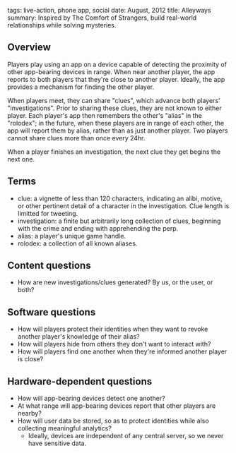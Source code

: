 tags: live-action, phone app, social
date: August, 2012
title: Alleyways
summary: Inspired by The Comfort of Strangers, build real-world relationships while solving mysteries.

## Overview

Players play using an app on a device capable of detecting the proximity of other app-bearing devices in range. When near another player, the app reports to both players that they're close to another player. Ideally, the app provides a mechanism for finding the other player. 

When players meet, they can share "clues", which advance both players' "investigations". Prior to sharing these clues, they are not known to either player. Each player's app then remembers the other's "alias" in the "rolodex"; in the future, when these players are in range of each other, the app will report them by alias, rather than as just another player. Two players cannot share clues more than once every 24hr.

When a player finishes an investigation, the next clue they get begins the next one.

## Terms

* clue: a vignette of less than 120 characters, indicating an alibi, motive, or other pertinent detail of a character in the investigation. Clue length is limitted for tweeting.
* investigation: a finite but arbitrarily long collection of clues, beginning with the crime and ending with apprehending the perp.
* alias: a player's unique game handle.
* rolodex: a collection of all known aliases.

## Content questions

* How are new investigations/clues generated? By us, or the user, or both?

## Software questions

* How will players protect their identities when they want to revoke another player's knowledge of their alias?
* How will players hide from others they don't want to interact with?
* How will players find one another when they're informed another player is close?

## Hardware-dependent questions

* How will app-bearing devices detect one another?
* At what range will app-bearing devices report that other players are nearby?
* How will user data be stored, so as to protect identities while also collecting meaningful analytics?
  - Ideally, devices are independent of any central server, so we never have sensitive data.